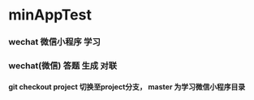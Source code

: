 # minAppTest

### wechat 微信小程序 学习

### wechat(微信) 答题 生成 对联


####  git checkout project 切换至project分支， master 为学习微信小程序目录
